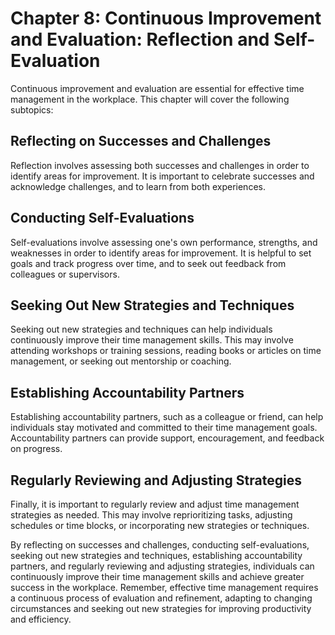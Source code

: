 Chapter 8: Continuous Improvement and Evaluation: Reflection and Self-Evaluation
================================================================================

Continuous improvement and evaluation are essential for effective time management in the workplace. This chapter will cover the following subtopics:

Reflecting on Successes and Challenges
--------------------------------------

Reflection involves assessing both successes and challenges in order to identify areas for improvement. It is important to celebrate successes and acknowledge challenges, and to learn from both experiences.

Conducting Self-Evaluations
---------------------------

Self-evaluations involve assessing one's own performance, strengths, and weaknesses in order to identify areas for improvement. It is helpful to set goals and track progress over time, and to seek out feedback from colleagues or supervisors.

Seeking Out New Strategies and Techniques
-----------------------------------------

Seeking out new strategies and techniques can help individuals continuously improve their time management skills. This may involve attending workshops or training sessions, reading books or articles on time management, or seeking out mentorship or coaching.

Establishing Accountability Partners
------------------------------------

Establishing accountability partners, such as a colleague or friend, can help individuals stay motivated and committed to their time management goals. Accountability partners can provide support, encouragement, and feedback on progress.

Regularly Reviewing and Adjusting Strategies
--------------------------------------------

Finally, it is important to regularly review and adjust time management strategies as needed. This may involve reprioritizing tasks, adjusting schedules or time blocks, or incorporating new strategies or techniques.

By reflecting on successes and challenges, conducting self-evaluations, seeking out new strategies and techniques, establishing accountability partners, and regularly reviewing and adjusting strategies, individuals can continuously improve their time management skills and achieve greater success in the workplace. Remember, effective time management requires a continuous process of evaluation and refinement, adapting to changing circumstances and seeking out new strategies for improving productivity and efficiency.

